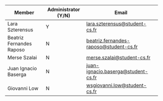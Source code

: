 | Member    | Administrator (Y/N) | Email
| ------- | ------- | ----------- |
| Lara Szterensus  | Y | lara.szterensus@student-cs.fr |
| Beatriz Fernandes Raposo| N | beatriz.fernandes-raposo@student-cs.fr |
| Merse Szalai  | N | merse.szalai@student-cs.fr |
| Juan Ignacio Baserga  | N | juan-ignacio.baserga@student-cs.fr |
| Giovanni Low | N | wsgiovanni.low@student-cs.fr |
